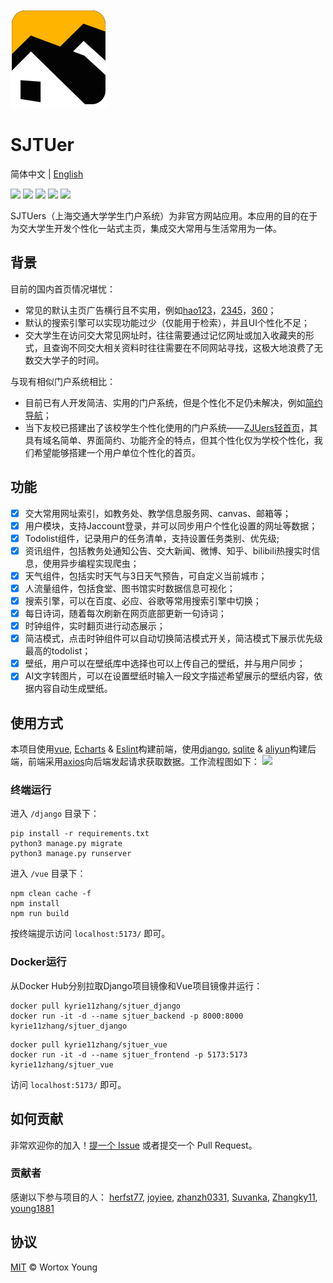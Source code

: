 ![](./logo.png)



# SJTUer
简体中文 | [English](README.md)

![](https://img.shields.io/badge/License-MIT-brightgreen.svg) ![](https://img.shields.io/badge/build-passing-brightgreen.svg) ![](https://img.shields.io/badge/Release-Ver2.0-blueviolet.svg) ![](https://img.shields.io/badge/python->=3.8-blue.svg) ![](https://img.shields.io/badge/Node.js->=16.0.0-blue.svg) 

SJTUers（上海交通大学学生门户系统）为非官方网站应用。本应用的目的在于为交大学生开发个性化一站式主页，集成交大常用与生活常用为一体。

## 背景
目前的国内首页情况堪忧：
- 常见的默认主页广告横行且不实用，例如[hao123](https://www.hao123.com/?from=hao123)，[2345](https://www.2345.com/)，[360](http://se.360.cn/wz.html)；
- 默认的搜索引擎可以实现功能过少（仅能用于检索），并且UI个性化不足；
- 交大学生在访问交大常见网址时，往往需要通过记忆网址或加入收藏夹的形式，且查询不同交大相关资料时往往需要在不同网站寻找，这极大地浪费了无数交大学子的时间。

与现有相似门户系统相比：
- 目前已有人开发简洁、实用的门户系统，但是个性化不足仍未解决，例如[简约导航](https://www.jianavi.com/)；
- 当下友校已搭建出了该校学生个性化使用的门户系统——[ZJUers轻首页](https://zjuers.com/)，其具有域名简单、界面简约、功能齐全的特点，但其个性化仅为学校个性化，我们希望能够搭建一个用户单位个性化的首页。

## 功能

- [x] 交大常用网址索引，如教务处、教学信息服务网、canvas、邮箱等；
- [x] 用户模块，支持Jaccount登录，并可以同步用户个性化设置的网址等数据；
- [x] Todolist组件，记录用户的任务清单，支持设置任务类别、优先级;
- [x] 资讯组件，包括教务处通知公告、交大新闻、微博、知乎、bilibili热搜实时信息，使用异步编程实现爬虫；
- [x] 天气组件，包括实时天气与3日天气预告，可自定义当前城市；
- [x] 人流量组件，包括食堂、图书馆实时数据信息可视化；
- [x] 搜索引擎，可以在百度、必应、谷歌等常用搜索引擎中切换；
- [x] 每日诗词，随着每次刷新在网页底部更新一句诗词；
- [x] 时钟组件，实时翻页进行动态展示；
- [x] 简洁模式，点击时钟组件可以自动切换简洁模式开关，简洁模式下展示优先级最高的todolist；
- [x] 壁纸，用户可以在壁纸库中选择也可以上传自己的壁纸，并与用户同步；
- [x] AI文字转图片，可以在设置壁纸时输入一段文字描述希望展示的壁纸内容，依据内容自动生成壁纸。

## 使用方式

本项目使用[vue](https://cn.vuejs.org/), [Echarts](https://echarts.apache.org/en/index.html) & [Eslint](https://eslint.org/)构建前端，使用[django](https://www.djangoproject.com/), [sqlite](https://www.sqlite.org/index.html) & [aliyun](https://www.alibabacloud.com/en)构建后端，前端采用[axios](https://axios-http.com/)向后端发起请求获取数据。工作流程图如下：
![](docs/workflow.png)

### 终端运行

进入 `/django` 目录下：
```
pip install -r requirements.txt
python3 manage.py migrate
python3 manage.py runserver
```

进入 `/vue` 目录下：
```
npm clean cache -f
npm install
npm run build
```

按终端提示访问 `localhost:5173/` 即可。

### Docker运行

从Docker Hub分别拉取Django项目镜像和Vue项目镜像并运行：

```shell
docker pull kyrie11zhang/sjtuer_django
docker run -it -d --name sjtuer_backend -p 8000:8000 kyrie11zhang/sjtuer_django
```

```shell
docker pull kyrie11zhang/sjtuer_vue
docker run -it -d --name sjtuer_frontend -p 5173:5173 kyrie11zhang/sjtuer_vue
```

访问 `localhost:5173/` 即可。

## 如何贡献
非常欢迎你的加入！[提一个 Issue](https://github.com/young1881/SJTUer/issues/new) 或者提交一个 Pull Request。

### 贡献者
感谢以下参与项目的人：
[herfst77](https://github.com/herfst77), [joyiee](https://github.com/joyiee), [zhanzh0331](https://github.com/zhanzh0331), [Suvanka](https://github.com/Suvanka), [Zhangky11](https://github.com/Zhangky11), [young1881](https://github.com/young1881)

## 协议
[MIT](LICENSE) &copy; Wortox Young